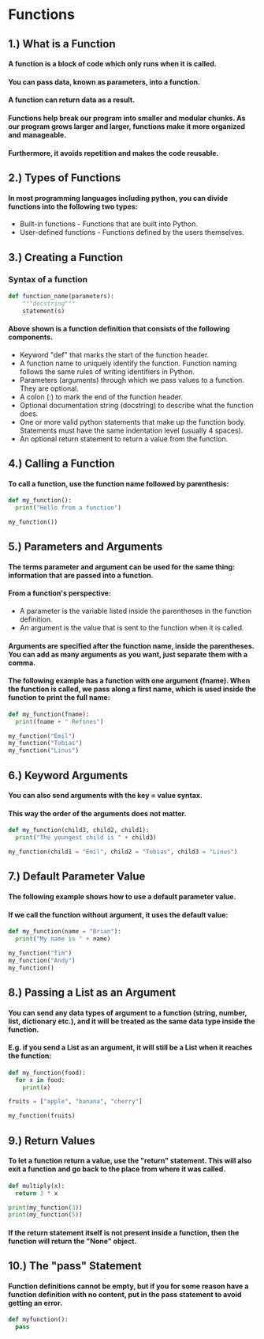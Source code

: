 # Functions

## 1.) What is a Function
#### A function is a block of code which only runs when it is called.

#### You can pass data, known as parameters, into a function.

#### A function can return data as a result.

#### Functions help break our program into smaller and modular chunks. As our program grows larger and larger, functions make it more organized and manageable.

#### Furthermore, it avoids repetition and makes the code reusable.

## 2.) Types of Functions
#### In most programming languages including python, you can divide functions into the following two types:

* Built-in functions - Functions that are built into Python.
* User-defined functions - Functions defined by the users themselves.

## 3.) Creating a Function
### Syntax of a function
```python
def function_name(parameters):
	"""docstring"""
	statement(s)
```
#### Above shown is a function definition that consists of the following components.
* Keyword "def" that marks the start of the function header.
* A function name to uniquely identify the function. Function naming follows the same rules of writing identifiers in Python.
* Parameters (arguments) through which we pass values to a function. They are optional.
* A colon (:) to mark the end of the function header.
* Optional documentation string (docstring) to describe what the function does.
* One or more valid python statements that make up the function body. Statements must have the same indentation level (usually 4 spaces).
* An optional return statement to return a value from the function.

## 4.) Calling a Function
#### To call a function, use the function name followed by parenthesis:
```python
def my_function():
  print("Hello from a function")

my_function())
```

## 5.) Parameters and Arguments
#### The terms parameter and argument can be used for the same thing: information that are passed into a function.

#### From a function's perspective:
* A parameter is the variable listed inside the parentheses in the function definition.
* An argument is the value that is sent to the function when it is called.

#### Arguments are specified after the function name, inside the parentheses. You can add as many arguments as you want, just separate them with a comma.

#### The following example has a function with one argument (fname). When the function is called, we pass along a first name, which is used inside the function to print the full name:
```python
def my_function(fname):
  print(fname + " Refsnes")

my_function("Emil")
my_function("Tobias")
my_function("Linus")
```

## 6.) Keyword Arguments
#### You can also send arguments with the key = value syntax.
#### This way the order of the arguments does not matter.
```python
def my_function(child3, child2, child1):
  print("The youngest child is " + child3)

my_function(child1 = "Emil", child2 = "Tobias", child3 = "Linus")
```

## 7.) Default Parameter Value
#### The following example shows how to use a default parameter value.

#### If we call the function without argument, it uses the default value:
```python
def my_function(name = "Brian"):
  print("My name is " + name)

my_function("Tim")
my_function("Andy")
my_function()
```

## 8.) Passing a List as an Argument
#### You can send any data types of argument to a function (string, number, list, dictionary etc.), and it will be treated as the same data type inside the function.

#### E.g. if you send a List as an argument, it will still be a List when it reaches the function:
```python
def my_function(food):
  for x in food:
    print(x)

fruits = ["apple", "banana", "cherry"]

my_function(fruits)
```

## 9.) Return Values
#### To let a function return a value, use the "return" statement. This will also exit a function and go back to the place from where it was called.
```python
def multiply(x):
  return 3 * x

print(my_function(3))
print(my_function(5))
```
#### If the return statement itself is not present inside a function, then the function will return the "None" object.

## 10.) The "pass" Statement
#### Function definitions cannot be empty, but if you for some reason have a function definition with no content, put in the pass statement to avoid getting an error.
```python
def myfunction():
  pass
```